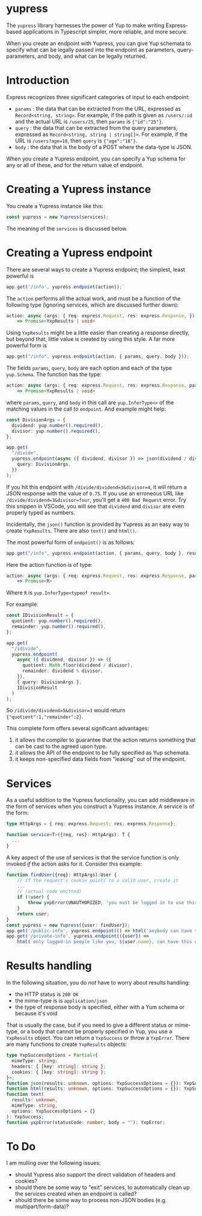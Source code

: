 # yupress

The `yupress` library harnesses the power of Yup to make writing Express-based
applications in Typescript simpler, more reliable, and more secure.

When you create an endpoint with Yupress, you can give Yup schemata to specify what can be legally
passed into the endpoint as parameters, query-parameters, and body, and what can be legally returned.

# Introduction

Express recognizes three significant categories of input to each endpoint:

- `params` : the data that can be extracted from the URL, expressed as `Record<string, string>`. For example, if the path is given as `/users/:id` and the actual URL is `/users/25`, then `params` is `{"id":"25"}`.
- `query` : the data that can be extracted from the query parameters, expressed as `Record<string, string | string[]>`. For example, if the URL is `/users?age=18`, then `query` is `{"age":"18"}`.
- `body` : the data that is the body of a POST where the data-type is JSON.

When you create a Yupress endpoint, you can specify a Yup schema for any or all of these, and for the return value of endpoint.

# Creating a Yupress instance

You create a Yupress instance like this:

```typescript
const yupress = new Yupress(services);
```

The meaning of the `services` is discussed below.

# Creating a Yupress endpoint

There are several ways to create a Yupress endpoint; the simplest, least powerful is

```typescript
app.get('/info', yupress.endpoint(action));`
```

The `action` performs all the actual work, and must be a function of the following type (ignoring services, which are discussed further down):

```typescript
action: async (args: { req: express.Request, res: express.Response, })
    => Promise<YxpResults | void>
```

Using `YxpResults` might be a little easier than creating a response directly, but beyond that, little value is created by using this style. A far more powerful form is

```typescript
app.get("/info", yupress.endpoint(action, { params, query, body }));
```

The fields `params`, `query`, `body` are each option and each of the type `yup.Schema`. The function has the type:

```typescript
action: async (args: { req: express.Request, res: express.Response, params: P, query: Q, body: B})
    => Promise<YxpResults | void>
```

where `params`, `query`, and `body` in this call are `yup.InferType<>` of the matching values in the call to `endpoint`. And example might help:

```typescript
const DivisionArgs = {
  dividend: yup.number().required(),
  divisor: yup.number().required(),
};

app.get(
  "/divide",
  yupress.endpoint(async ({ dividend, divisor }) => json(dividend / divisor), {
    query: DivisionArgs,
  })
);
```

If you hit this endpoint with `/divide/dividend=3&divisor=4`, it will return a JSON response with the value of `0.75`. If you use an erroneous URL like `/divide/dividend=3&divisor=four`, you'll get a `400 Bad Request` error. Try this snippen in VSCode, you will see that `dividend` and `divisor` are even properly typed as numbers.

Incidentally, the `json()` function is provided by Yupress as an easy way to create `YxpResults`. There are also `text()` and `html()`.

The most powerful form of `endpoint()` is as follows:

```typescript
app.get("/info", yupress.endpoint(action, { params, query, body }, result));
```

Here the action function is of type:

```typescript
action: async (args: { req: express.Request, res: express.Response, params: P, query: Q, body: B})
    => Promise<R>
```

Where `R` is `yup.InferType<typeof result>`.

For example:

```typescript
const IDivisionResult = {
  quotient: yup.number().required(),
  remainder: yup.number().required(),
};

app.get(
  "/idivide",
  yupress.endpoint(
    async ({ dividend, divisor }) => ({
      quotient: Math.floor(dividend / divisor),
      remainder: dividend % divisor,
    }),
    { query: DivisionArgs },
    IDivisionResult
  )
);
```

So `/idivide/dividend=5&divisor=3` would return `{"quotient":1,"remainder":2}`.

This complete form offers several significant advantages:

1. it allows the compiler to guarantee that the action returns something that can be cast to the agreed upon type.
2. it allows the API of the endpoint to be fully specified as Yup schemata.
3. it keeps non-specified data fields from "leaking" out of the endpoint.

# Services

As a useful addition to the Yupress functionality, you can add middleware in the form of services when you construct a Yupress instance. A service is of the form:

```typescript
type HttpArgs = { req: express.Request; res: express.Response};

function service<T>({req, res}: HttpArgs): T {
  ...
}
```

A key aspect of the use of services is that the service function is only invoked _if_ the action asks for it. Consider this example:

```typescript
function findUser({req}: HttpArgs):User {
    // if the request's cookie points to a valid user, create it
    ...
    // (actual code omitted)
    if (!user) {
        throw yxpError(UNAUTHORIZED, 'you must be logged in to use this function');
    }
    return user;
}
const yupress = new Yupress({user: findUser});
app.get('/public-info', yupress.endpoint(() => html('anybody can have this data')));
app.get('/private-info', yupress.endpoint(({user}) =>
    html(`only logged-in people like you, ${user.name}, can have this data')));`
```

# Results handling

In the following situation, you do _not_ have to worry about results handling:

- the HTTP status is `200 OK`
- the mime-type is is `application/json`
- the type of response body is specified, either with a Yum schema or because it's void

That is usually the case, but if you need to give a different status or mime-type, or a body that cannot be properly specified in Yup, you use a `YxpResults` object. You can return a `YxpSuccess` or throw a `YxpError`. There are many functions to create `YxpResults` objects:

```typescript
type YxpSuccessOptions = Partial<{
  mimeType: string;
  headers: { [key: string]: string };
  cookies: { [key: string]: string };
}>;
function json(results: unknown, options: YxpSuccessOptions = {}): YxpSuccess;
function html(results: unknown, options: YxpSuccessOptions = {}): YxpSuccess;
function text(
  results: unknown,
  mimeType: string,
  options: YxpSuccessOptions = {}
): YxpSuccess;
function yxpError(statusCode: number, body = ""): YxpError;
```

# To Do

I am mulling over the following issues:

- should Yupress also support the direct validation of headers and cookies?
- should there be some way to "exit" services, to automatically clean up the services created when an endpoint is called?
- should there be some way to process non-JSON bodies (e.g. multipart/form-data)?
